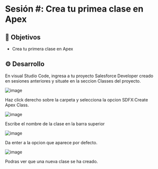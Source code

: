 
# Sesión #: Crea tu primea clase en Apex

## :dart: Objetivos

- Crea tu primera clase en Apex

## ⚙ Desarrollo

En visual Studio Code, ingresa a tu proyecto Salesforce Developer creado en sesiones anteriores y situate en la seccion Classes del proyecto.

![image](https://user-images.githubusercontent.com/523243/143981105-fdb86ed7-2743-4a60-91fb-1e6301ea9cb4.png)

Haz click derecho sobre la carpeta y selecciona la opcion SDFX:Create Apex Class.

![image](https://user-images.githubusercontent.com/523243/143981550-3e4bc90d-c17c-4027-829e-dd0a04a8d3a8.png)

Escribe el nombre de la clase en la barra superior

![image](https://user-images.githubusercontent.com/523243/143981633-59791be7-6732-4efd-927c-4e43783a171e.png)

Da enter a la opcion que aparece por defecto.

![image](https://user-images.githubusercontent.com/523243/143981674-022a9575-c928-490e-906f-44bccb70b1a6.png)

Podras ver que una nueva clase se ha creado.





